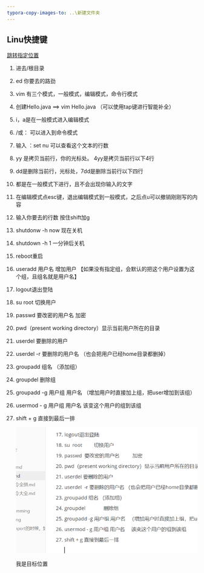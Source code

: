 ```yaml
---
typora-copy-images-to: ..\新建文件夹
---
```


## Linu快捷键

[跳转指定位置](#divtop)

1. 进去/根目录

2. ed 你要去的路劲

3. vim 有三个模式，一般模式，编辑模式，命令行模式

4. 创建Hello.java ==>  vim Hello.java （可以使用tap键进行智能补全）

5. i，a是在一般模式进入编辑模式

6. /或： 可以进入到命令模式

7. 输入 ：set nu 可以查看这个文本的行数

8. yy 是拷贝当前行，你的光标处。 4yy是拷贝当前行以下4行

9. dd是删除当前行，光标处，7dd是删除当前行以下四行

10. 都是在一般模式下进行，且不会出现你输入的文字

11. 在编辑模式点esc键，退出编辑模式到一般模式，之后点u可以撤销刚刚写的内容

12. 输入你要去的行数 按住shift加g

13. shutdonw -h now 现在关机

14. shutdown -h 1 一分钟后关机

15. reboot重启

16. useradd   用户名    增加用户  【如果没有指定组，会默认的把这个用户设置为这个组，且组名就是用户名】

17. logout退出登陆

18. su  root         切换用户

19. passwd  要改密的用户名          加密

20. pwd（present working directory）显示当前用户所在的目录

21. userdel 要删除的用户

22. userdel  -r 要删除的用户名 （也会把用户已经home目录都删掉）

23. groupadd 组名 （添加组）

24. groupdel              删除组

25. groupadd -g 用户组 用户名   （增加用户时直接加上组，把user增加到该组）

26. usermod - g 用户组 用户名     该变这个用户的组到该组

27. shift + g 直接到最后一排

    ![image-20211115000844877](https://raw.githubusercontent.com/Felictycf/images/main/img/image-20211115000844877.png)
    
    <a name="divtop"> 我是目标位置 </a>

